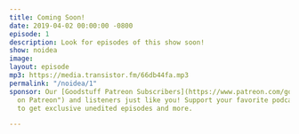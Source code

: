 ```yaml
---
title: Coming Soon!
date: 2019-04-02 00:00:00 -0800
episode: 1
description: Look for episodes of this show soon!
show: noidea
image:
layout: episode
mp3: https://media.transistor.fm/66db44fa.mp3
permalink: "/noidea/1"
sponsor: Our [Goodstuff Patreon Subscribers](https://www.patreon.com/goodstuff "Goodstuff
  on Patreon") and listeners just like you! Support your favorite podcasts directly
  to get exclusive unedited episodes and more.

---
```

